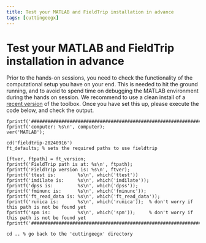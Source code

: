 ```yaml
---
title: Test your MATLAB and FieldTrip installation in advance
tags: [cuttingeegx]
---
```


# Test your MATLAB and FieldTrip installation in advance

Prior to the hands-on sessions, you need to check the functionality of the computational setup you have on your end. This is needed to hit the ground running, and to avoid to spend time on debugging the MATLAB environment during the hands on session. We recommend to use a clean install of a [recent version](https://github.com/fieldtrip/fieldtrip/releases/tag/20240916) of the toolbox. Once you have set this up, please execute the code below, and check the output.

    fprintf('################################################################\n');
    fprintf('computer: %s\n', computer);
    ver('MATLAB');

    cd('fieldtrip-20240916')
    ft_defaults; % sets the required paths to use fieldtrip

    [ftver, ftpath] = ft_version;
    fprintf('FieldTrip path is at: %s\n', ftpath);
    fprintf('FieldTrip version is: %s\n', ftver);
    fprintf('ttest is:        %s\n', which('ttest'))
    fprintf('imdilate is:     %s\n', which('imdilate'));
    fprintf('dpss is:         %s\n', which('dpss'));
    fprintf('fminunc is:      %s\n', which('fminunc'));
    fprintf('ft_read_data is: %s\n', which('ft_read_data'));
    fprintf('runica is:       %s\n', which('runica'));  % don't worry if this path is not be found yet
    fprintf('spm is:          %s\n', which('spm'));     % don't worry if this path is not be found yet
    fprintf('################################################################\n');

    cd .. % go back to the 'cuttingeegx' directory

